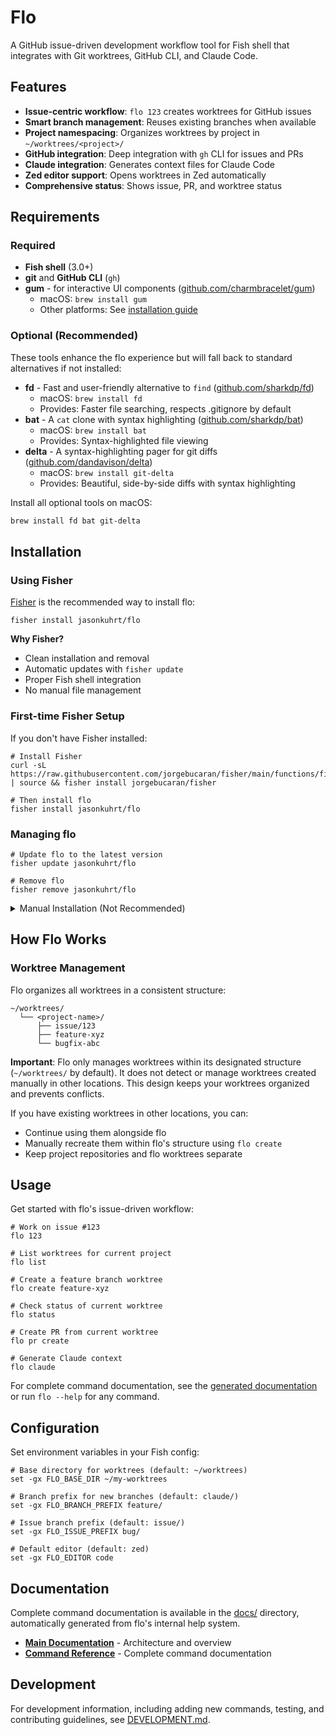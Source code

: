 # Flo

A GitHub issue-driven development workflow tool for Fish shell that integrates with Git worktrees, GitHub CLI, and Claude Code.

## Features

- **Issue-centric workflow**: `flo 123` creates worktrees for GitHub issues
- **Smart branch management**: Reuses existing branches when available
- **Project namespacing**: Organizes worktrees by project in `~/worktrees/<project>/`
- **GitHub integration**: Deep integration with `gh` CLI for issues and PRs
- **Claude integration**: Generates context files for Claude Code
- **Zed editor support**: Opens worktrees in Zed automatically
- **Comprehensive status**: Shows issue, PR, and worktree status

## Requirements

### Required
- **Fish shell** (3.0+)
- **git** and **GitHub CLI** (`gh`)
- **gum** - for interactive UI components ([github.com/charmbracelet/gum](https://github.com/charmbracelet/gum))
  - macOS: `brew install gum`
  - Other platforms: See [installation guide](https://github.com/charmbracelet/gum#installation)

### Optional (Recommended)
These tools enhance the flo experience but will fall back to standard alternatives if not installed:

- **fd** - Fast and user-friendly alternative to `find` ([github.com/sharkdp/fd](https://github.com/sharkdp/fd))
  - macOS: `brew install fd`
  - Provides: Faster file searching, respects .gitignore by default
- **bat** - A `cat` clone with syntax highlighting ([github.com/sharkdp/bat](https://github.com/sharkdp/bat))
  - macOS: `brew install bat`
  - Provides: Syntax-highlighted file viewing
- **delta** - A syntax-highlighting pager for git diffs ([github.com/dandavison/delta](https://github.com/dandavison/delta))
  - macOS: `brew install git-delta`
  - Provides: Beautiful, side-by-side diffs with syntax highlighting

Install all optional tools on macOS:
```bash
brew install fd bat git-delta
```

## Installation

### Using Fisher

[Fisher](https://github.com/jorgebucaran/fisher) is the recommended way to install flo:

```fish
fisher install jasonkuhrt/flo
```

**Why Fisher?**
- Clean installation and removal
- Automatic updates with `fisher update`
- Proper Fish shell integration
- No manual file management

### First-time Fisher Setup

If you don't have Fisher installed:

```fish
# Install Fisher
curl -sL https://raw.githubusercontent.com/jorgebucaran/fisher/main/functions/fisher.fish | source && fisher install jorgebucaran/fisher

# Then install flo
fisher install jasonkuhrt/flo
```

### Managing flo

```fish
# Update flo to the latest version
fisher update jasonkuhrt/flo

# Remove flo
fisher remove jasonkuhrt/flo
```

<details>
<summary>Manual Installation (Not Recommended)</summary>

Only use this if you cannot use Fisher:

1. Clone this repository:
   ```fish
   git clone https://github.com/jasonkuhrt/flo.git ~/projects/jasonkuhrt/flo
   cd ~/projects/jasonkuhrt/flo && make install
   ```

2. Restart your Fish shell or run:
   ```fish
   source ~/.config/fish/config.fish
   ```

**To uninstall manually:**
```fish
cd ~/projects/jasonkuhrt/flo && make uninstall
```

</details>

## How Flo Works

### Worktree Management

Flo organizes all worktrees in a consistent structure:
```
~/worktrees/
  └── <project-name>/
      ├── issue/123
      ├── feature-xyz
      └── bugfix-abc
```

**Important**: Flo only manages worktrees within its designated structure (`~/worktrees/` by default). It does not detect or manage worktrees created manually in other locations. This design keeps your worktrees organized and prevents conflicts.

If you have existing worktrees in other locations, you can:
- Continue using them alongside flo
- Manually recreate them within flo's structure using `flo create`
- Keep project repositories and flo worktrees separate

## Usage

Get started with flo's issue-driven workflow:

```fish
# Work on issue #123
flo 123

# List worktrees for current project
flo list

# Create a feature branch worktree
flo create feature-xyz

# Check status of current worktree
flo status

# Create PR from current worktree
flo pr create

# Generate Claude context
flo claude
```

For complete command documentation, see the [generated documentation](docs/) or run `flo --help` for any command.

## Configuration

Set environment variables in your Fish config:

```fish
# Base directory for worktrees (default: ~/worktrees)
set -gx FLO_BASE_DIR ~/my-worktrees

# Branch prefix for new branches (default: claude/)
set -gx FLO_BRANCH_PREFIX feature/

# Issue branch prefix (default: issue/)
set -gx FLO_ISSUE_PREFIX bug/

# Default editor (default: zed)
set -gx FLO_EDITOR code
```


## Documentation

Complete command documentation is available in the [docs/](docs/) directory, automatically generated from flo's internal help system.

- **[Main Documentation](docs/README.md)** - Architecture and overview
- **[Command Reference](docs/ref/commands/)** - Complete command documentation


## Development

For development information, including adding new commands, testing, and contributing guidelines, see [DEVELOPMENT.md](DEVELOPMENT.md).
